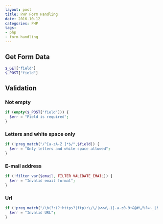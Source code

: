 ```yaml
---
layout: post
title: PHP Form Handling
date: 2016-10-12
categories: PHP
tags: 
- php
- form handling
---
```


## Get Form Data

```php
$_GET["field"]
$_POST["field"]
```

## Validation

### Not empty
```php
if (empty($_POST["field"])) {
  $err = "Field is required";
}
```

### Letters and white space only

```php
if (!preg_match("/^[a-zA-Z ]*$/",$field)) {
  $err = "Only letters and white space allowed"; 
}
```

### E-mail address
```php
if (!filter_var($email, FILTER_VALIDATE_EMAIL)) {
  $err = "Invalid email format"; 
}
```

### Url
```php
if (!preg_match("/\b(?:(?:https?|ftp):\/\/|www\.)[-a-z0-9+&@#\/%?=~_|!:,.;]*[-a-z0-9+&@#\/%=~_|]/i",$url)) {
  $err = "Invalid URL"; 
}
```
